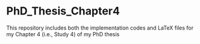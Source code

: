 # PhD_Thesis_Chapter4
This repository includes both the implementation codes and LaTeX files for my Chapter 4 (i.e., Study 4) of my PhD thesis
